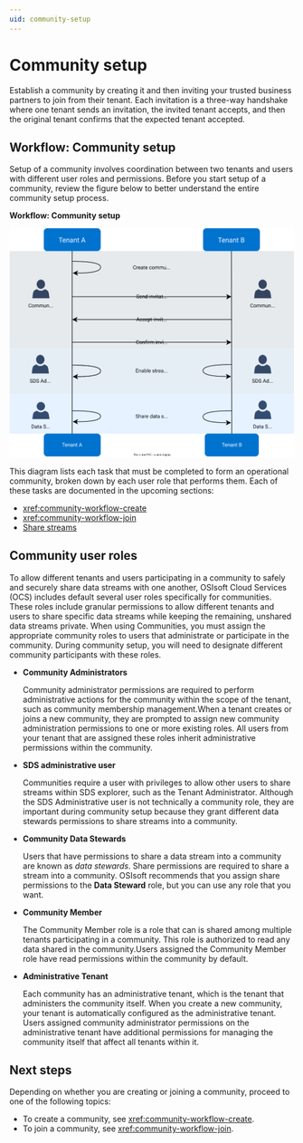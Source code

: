 ```yaml
---
uid: community-setup
---
```


# Community setup

Establish a community by creating it and then inviting your trusted business partners to join from their tenant. Each invitation is a three-way handshake where one tenant sends an invitation, the invited tenant accepts, and then the original tenant confirms that the expected tenant accepted.

## Workflow: Community setup

Setup of a community involves coordination between two tenants and users with different user roles and permissions. Before you start setup of a community, review the figure below to better understand the entire community setup process.

**Workflow: Community setup**

![Workflow: Community setup](images/workflow-community-setup.drawio.svg)

This diagram lists each task that must be completed to form an operational community, broken down by each user role that performs them. Each of these tasks are documented in the upcoming sections:

- <xref:community-workflow-create>
- <xref:community-workflow-join>
- [Share streams](xref:community-manage-shared-streams#share-streams)

## Community user roles

To allow different tenants and users participating in a community to safely and securely share data streams with one another, OSIsoft Cloud Services (OCS) includes default several user roles specifically for communities. These roles include granular permissions to allow different tenants and users to share specific data streams while keeping the remaining, unshared data streams private. When using Communities, you must assign the appropriate community roles to users that administrate or participate in the community. During community setup, you will need to designate different community participants with these roles.

- **Community Administrators**

	Community administrator permissions are required to perform administrative actions for the community within the scope of the tenant, such as community membership management.When a tenant creates or joins a new community, they are prompted to assign new community administration permissions to one or more existing roles. All users from your tenant that are assigned these roles inherit administrative permissions within the community. 

- **SDS administrative user**

	Communities require a user with privileges to allow other users to share streams within SDS explorer, such as the Tenant Administrator. Although the SDS Administrative user is not technically a community role, they are important during community setup because they grant different data stewards permissions to share streams into a community. 

- **Community Data Stewards**

	Users that have permissions to share a data stream into a community are known as _data stewards_. Share permissions are required to share a stream into a community. OSIsoft recommends that you assign share permissions to the **Data Steward** role, but you can use any role that you want. 

- **Community Member**

	The Community Member role is a role that can is shared among multiple tenants participating in a community. This role is authorized to read any data shared in the community.Users assigned the Community Member role have read permissions within the community by default.

- **Administrative Tenant**

	Each community has an administrative tenant, which is the tenant that administers the community itself. When you create a new community, your tenant is automatically configured as the administrative tenant. Users assigned community administrator permissions on the administrative tenant have additional permissions for managing the community itself that affect all tenants within it.


## Next steps

Depending on whether you are creating or joining a community, proceed to one of the following topics:

- To create a community, see <xref:community-workflow-create>.
- To join a community, see <xref:community-workflow-join>.